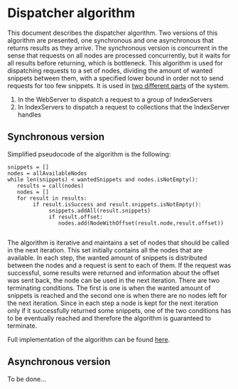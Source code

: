 # Dispatcher algorithm
This document describes the dispatcher algorithm. Two versions of this algorithm are presented, one synchronous and one asynchronous that returns results as they arrive.
The synchronous version is concurrent in the sense that requests on all nodes are processed concurrently, but it waits for all results before returning, which is bottleneck.
This algorithm is used for dispatching requests to a set of nodes, dividing the amount of wanted snippets between them, with a specified lower bound in order not to send requests for too 
few snippets. It is used in [two different parts](./query_processing.md) of the system.
1) In the WebServer to dispatch a request to a group of IndexServers
2) In IndexServers to dispatch a request to collections that the IndexServer handles

## Synchronous version
Simplified pseudocode of the algorithm is the following:
```
snippets = []
nodes = allAvailableNodes
while len(snippets) < wantedSnippets and nodes.isNotEmpty():
   results = call(nodes)
   nodes = []
   for result in results:
        if result.isSuccess and result.snippets.isNotEmpty():
             snippets.addAll(result.snippets)
             if result.offset:
                nodes.add(NodeWithOffset(result.node,result.offset))
               
```
The algorithm is iterative and maintains a set of nodes that should be called in the next iteration. 
This set initially contains all the nodes that are available. In each step, the wanted amount of snippets is distributed between the nodes and a request is sent to each of them. 
If the request was successful, some results were returned and information about the offset was sent back, the node can be used in the next iteration. There are two terminating conditions. 
The first is one is when the wanted amount of snippets is reached and the second one is when there are no nodes left for the next iteration. 
Since in each step a node is kept for the next iteration only if it successfully returned some snippets, one of the two conditions has to be eventually reached and therefore
the algorithm is guaranteed to terminate.

Full implementation of the algorithm can be found [here](../query-dispatcher/src/main/kotlin/cz/vutbr/fit/knot/enticing/query/processor/QueryDispatcher.kt).

## Asynchronous version
To be done...